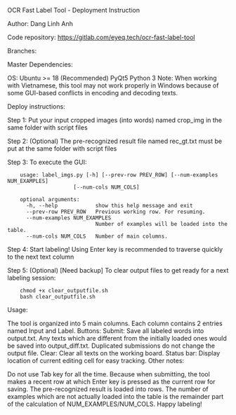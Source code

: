 OCR Fast Label Tool - Deployment Instruction

Author: Dang Linh Anh

Code repository: https://gitlab.com/eyeq.tech/ocr-fast-label-tool

Branches:

Master
Dependencies:

OS: Ubuntu >= 18 (Recommended)
PyQt5
Python 3
Note: When working with Vietnamese, this tool may not work properly in Windows because of some GUI-based conflicts in encoding and decoding texts. 

Deploy instructions: 

Step 1: Put your input cropped images (into words) named crop_img in the same folder with script files

Step 2: (Optional) The pre-recognized result file named rec_gt.txt must be put at the same folder with script files

Step 3: To execute the GUI:

```
    usage: label_imgs.py [-h] [--prev-row PREV_ROW] [--num-examples NUM_EXAMPLES]
                     [--num-cols NUM_COLS]

    optional arguments:
      -h, --help            show this help message and exit
      --prev-row PREV_ROW   Previous working row. For resuming.
      --num-examples NUM_EXAMPLES
                            Number of examples will be loaded into the table.
      --num-cols NUM_COLS   Number of main columns.
```    
 

Step 4: Start labeling! Using Enter key is recommended to traverse quickly to the next text column

Step 5: (Optional) [Need backup] To clear output files to get ready for a next labeling session:

```
    chmod +x clear_outputfile.sh
    bash clear_outputfile.sh
```    
 

Usage:

The tool is organized into 5 main columns. Each column contains 2 entries named Input and Label.
Buttons: 
Submit: Save all labeled words into output.txt. Any texts which are different from the initially loaded ones would be saved into output_diff.txt. Duplicated submissions do not change the output file.
Clear: Clear all texts on the working board.
Status bar: Display location of current editing cell for easy tracking.
Other notes:

Do not use Tab key for all the time. Because when submitting, the tool makes a recent row at which Enter key is pressed as the current row for saving.
The pre-recognized result is loaded into rows. The number of examples which are not actually loaded into the table is the remainder part of the calculation of NUM_EXAMPLES/NUM_COLS.
Happy labeling!
